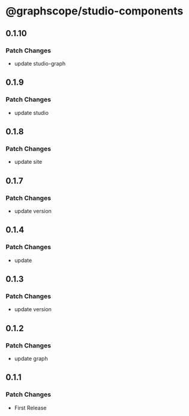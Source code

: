 # @graphscope/studio-components

## 0.1.10

### Patch Changes

- update studio-graph

## 0.1.9

### Patch Changes

- update studio

## 0.1.8

### Patch Changes

- update site

## 0.1.7

### Patch Changes

- update version

## 0.1.4

### Patch Changes

- update

## 0.1.3

### Patch Changes

- update version

## 0.1.2

### Patch Changes

- update graph

## 0.1.1

### Patch Changes

- First Release
